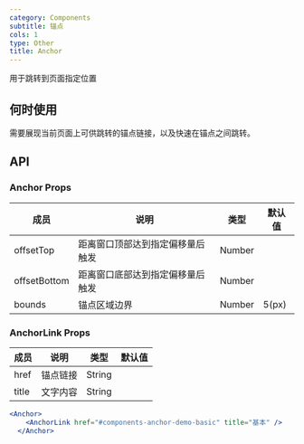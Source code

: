 ```yaml
---
category: Components
subtitle: 锚点
cols: 1
type: Other
title: Anchor
---
```


用于跳转到页面指定位置

## 何时使用

需要展现当前页面上可供跳转的锚点链接，以及快速在锚点之间跳转。

## API

### Anchor Props

| 成员        | 说明           | 类型               | 默认值       |
|-------------|----------------|--------------------|--------------|
| offsetTop    | 距离窗口顶部达到指定偏移量后触发   | Number |         |
| offsetBottom | 距离窗口底部达到指定偏移量后触发   | Number |         |
| bounds | 锚点区域边界 | Number | 5(px) |
### AnchorLink Props

| 成员        | 说明           | 类型               | 默认值       |
|-------------|----------------|--------------------|--------------|
| href    | 锚点链接   | String |         |
| title | 文字内容   | String |         |

```jsx
<Anchor>
    <AnchorLink href="#components-anchor-demo-basic" title="基本" />
  </Anchor>
```
